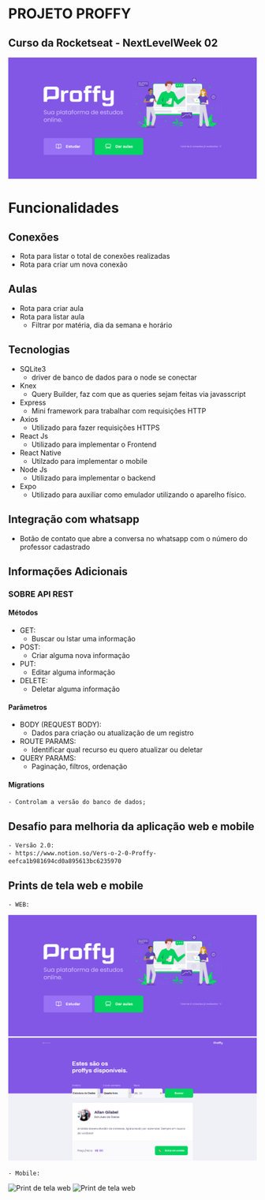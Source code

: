 # PROJETO PROFFY

## Curso da Rocketseat - NextLevelWeek 02

<img src="/docs/web_proffy.png" alt="Print de tela web"/>

# Funcionalidades

## Conexões
  - Rota para listar o total de conexões realizadas
  - Rota para criar um nova conexão

## Aulas
  - Rota para criar aula
  - Rota para listar aula
    - Filtrar por matéria, dia da semana e horário
 
## Tecnologias
  - SQLite3
    - driver de banco de dados para o node se conectar
  - Knex
    - Query Builder, faz com que as queries sejam feitas via javasscript
  - Express
    - Mini framework para trabalhar com requisições HTTP
  - Axios
	- Utilizado para fazer requisições HTTPS	
  - React Js
	- Utilizado para implementar o Frontend
  - React Native
	- Utilzado para implementar o mobile
  - Node Js
	- Utilizado para implementar o backend
  - Expo
	- Utilizado para auxiliar como emulador utilizando o aparelho físico.

## Integração com whatsapp
  - Botão de contato que abre a conversa no whatsapp com o número do professor cadastrado

## Informações Adicionais

  ### SOBRE API REST

  #### Métodos 
  - GET: 
    - Buscar ou lstar uma informação
  - POST: 
    - Criar alguma nova informação
  - PUT: 
    - Editar alguma informação
  - DELETE: 
    - Deletar alguma informação
  
  #### Parâmetros
  - BODY (REQUEST BODY): 
    - Dados para criação ou atualização de um registro
  - ROUTE PARAMS: 
    - Identificar qual recurso eu quero atualizar ou deletar
  - QUERY PARAMS: 
    - Paginação, filtros, ordenação

  #### Migrations
    - Controlam a versão do banco de dados;
  
 ## Desafio para melhoria da aplicação web e mobile

    - Versão 2.0:
    - https://www.notion.so/Vers-o-2-0-Proffy-eefca1b981694cd0a895613bc6235970

  ## Prints de tela web e mobile

    - WEB:

  <img src="/docs/web_proffy.png" alt="Print de tela web"/>

  <img src="/docs/web_proffy_2.png" alt="Print de tela web"/>


    - Mobile:

  <img src="/docs/mobile_proffy.png" alt="Print de tela web"/>

  <img src="/docs/mobile_proffy_2.png" alt="Print de tela web"/>